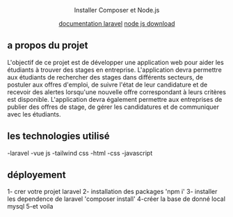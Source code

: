 <p align="center">Installer Composer et Node.js</p>
<p align="center">
<a href="https://laravel.com/docs/11.x/installation">documentation laravel</a>
<a href="https://nodejs.org/en/download/">node js download</a>
</p>

## a propos du projet

L'objectif de ce projet est de développer une application web pour aider les 
étudiants à trouver des stages en entreprise. L'application devra permettre aux étudiants de 
rechercher des stages dans différents secteurs, de postuler aux offres d'emploi, de suivre l'état 
de leur candidature et de recevoir des alertes lorsqu'une nouvelle offre correspondant à leurs 
critères est disponible. L'application devra également permettre aux entreprises de publier des 
offres de stage, de gérer les candidatures et de communiquer avec les étudiants. 


## les technologies utilisé

-laravel
-vue js
-tailwind css
-html
-css
-javascript

## déployement
1- crer votre projet laravel
2- installation des packages 'npm i'
3- installer les dependence de laravel 'composer install'
4-créer la base de donné local mysql
5-et voila

